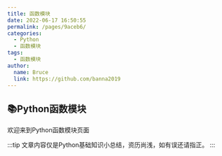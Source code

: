 ```yaml
---
title: 函数模块
date: 2022-06-17 16:50:55
permalink: /pages/9aceb6/
categories:
  - Python
  - 函数模块
tags:
  - 函数模块
author: 
  name: Bruce
  link: https://github.com/banna2019
---
```


## 📚Python函数模块
欢迎来到Python函数模块页面

:::tip
文章内容仅是Python基础知识小总结，资历尚浅，如有误还请指正。
:::